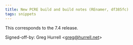 ```yaml
---
title: New PCRE build and build notes (REnamer, df385fc)
tags: snippets
---
```


This corresponds to the 7.4 release.

Signed-off-by: Greg Hurrell &lt;greg@hurrell.net&gt;

